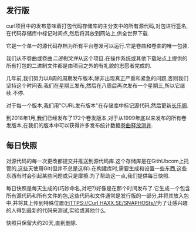 
## 发行版

curl项目中的发布意味着打包代码存储库的主分支中的所有源代码,对包进行签名,在代码存储库中标记时间点,然后将其放到网站上,供全世界下载.

它是一个单一的源代码存档为所有平台卷发可以运行.它是卷曲和卷曲的唯一包装.

我们从不卷曲或卷曲*二进制文件*从这个项目.在操作系统或其他下载站点上提供的所有打包的二进制文件都是由项目之外的有礼貌的志愿者完成的.

几年前,我们努力以8周的周期发布版本,除非出现真正严重和紧急的问题,否则我们坚持这个时间表.我们在星期三发布,然后在八周后再次发布一个星期三,所以它继续.不停.

对于每一个版本,我们用"CURL发布版本"在存储库中标记源代码,然后更新[长乐阁](https://curl.haxx.se/changes.html).

到2018年1月,我们已经发布了172个卷发版本,对于从1999年底以来发布的所有卷发版本,在我们的版本中可以获得许多发布统计数据[卷曲释放测井](https://curl.haxx.se/docs/releases.html).

## 每日快照

对源代码的每一次更改都提交并推送到源代码库.这个存储库是在GithUbcom上托管的,这些天使用Git(但并不总是这样).在构建库时,需要生成和设置一些东西,这些东西有时会引起某些问题或只是摩擦.为了帮助这一点,我们提供每日快照.

每日快照是每天生成的(巧妙命名,对吧?)好像是在那个时间发布了.它生成一个包含所有源代码和所有文件的包,这些代码和文件通常是发行版的一部分,并将其放入包中,并将其上传到特殊位置([HTTPS://Curl HAXX.SE/SNAPHOSts//](https://curl.haxx.se/snapshots/)为了让感兴趣的人得到最新的代码来测试,实验或其他什么.

快照只保留大约20天,直到删除.

